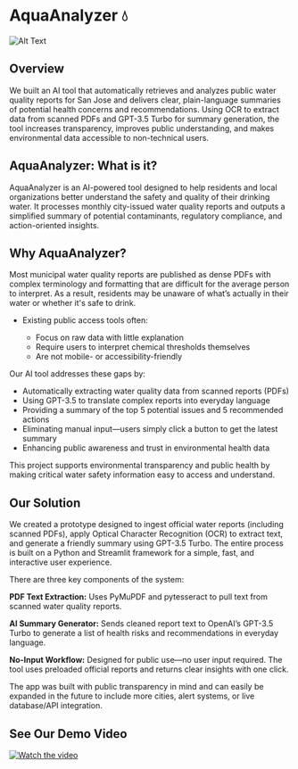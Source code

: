 # AquaAnalyzer 💧

<!--
![GitHub Logo](/aquaanalyzer_logo.png)
-->
![Alt Text](/aquaanalyzer_icon.png)

##

## Overview

We built an AI tool that automatically retrieves and analyzes public water quality reports for San Jose and delivers clear, plain-language summaries of potential health concerns and recommendations. Using OCR to extract data from scanned PDFs and GPT-3.5 Turbo for summary generation, the tool increases transparency, improves public understanding, and makes environmental data accessible to non-technical users.

## AquaAnalyzer: What is it?

AquaAnalyzer is an AI-powered tool designed to help residents and local organizations better understand the safety and quality of their drinking water. It processes monthly city-issued water quality reports and outputs a simplified summary of potential contaminants, regulatory compliance, and action-oriented insights.

## Why AquaAnalyzer?

Most municipal water quality reports are published as dense PDFs with complex terminology and formatting that are difficult for the average person to interpret. As a result, residents may be unaware of what’s actually in their water or whether it's safe to drink.

- Existing public access tools often:

  - Focus on raw data with little explanation  
  - Require users to interpret chemical thresholds themselves  
  - Are not mobile- or accessibility-friendly  

Our AI tool addresses these gaps by:

- Automatically extracting water quality data from scanned reports (PDFs)
- Using GPT-3.5 to translate complex reports into everyday language
- Providing a summary of the top 5 potential issues and 5 recommended actions
- Eliminating manual input—users simply click a button to get the latest summary
- Enhancing public awareness and trust in environmental health data

This project supports environmental transparency and public health by making critical water safety information easy to access and understand.

## Our Solution

We created a prototype designed to ingest official water reports (including scanned PDFs), apply Optical Character Recognition (OCR) to extract text, and generate a friendly summary using GPT-3.5 Turbo. The entire process is built on a Python and Streamlit framework for a simple, fast, and interactive user experience.

There are three key components of the system:

**PDF Text Extraction:** Uses PyMuPDF and pytesseract to pull text from scanned water quality reports.

**AI Summary Generator:** Sends cleaned report text to OpenAI’s GPT-3.5 Turbo to generate a list of health risks and recommendations in everyday language.

**No-Input Workflow:** Designed for public use—no user input required. The tool uses preloaded official reports and returns clear insights with one click.

The app was built with public transparency in mind and can easily be expanded in the future to include more cities, alert systems, or live database/API integration.

## See Our Demo Video  
[![Watch the video](demovid_icon.png)](https://www.youtube.com/watch?v=8WYtjIdxLEk)

<!-- Optional screenshots or live demo links can go here -->

